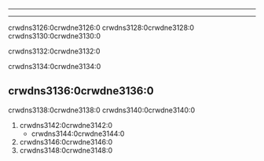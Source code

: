 - - -

- - -

crwdns3126:0crwdne3126:0 crwdns3128:0crwdne3128:0 crwdns3130:0crwdne3130:0

crwdns3132:0crwdne3132:0

crwdns3134:0crwdne3134:0

## crwdns3136:0crwdne3136:0

crwdns3138:0crwdne3138:0 crwdns3140:0crwdne3140:0

1. crwdns3142:0crwdne3142:0
   - crwdns3144:0crwdne3144:0
1. crwdns3146:0crwdne3146:0
1. crwdns3148:0crwdne3148:0 
